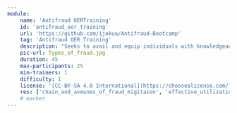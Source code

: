 ```yaml
---
module:
    name: 'Antifraud OERTraining'
    id: 'antifraud_oer_training'     
    url: 'https://github.com/ijokua/Antifraud-Bootcamp'    
    tag: 'Antifraud OER Training'    
    description: "Seeks to avail and equip individuals with knowledgeand insight of online and offline fraud"
    pic-url: Types_of_fraud.jpg
    duration: 45
    max-participants: 25
    min-trainers: 1
    difficulty: 1 
    license: '[CC-BY-SA 4.0 International](https://choosealicense.com/licenses/cc-by-sa-4.0/)'
    res: ['chain_and_aveunes_of_fraud_migitaion', 'effective_utilization_of_media_spaces', 'measures_against_fraud', 'types_of_fraud'  ]       
    # marker
---  
```


